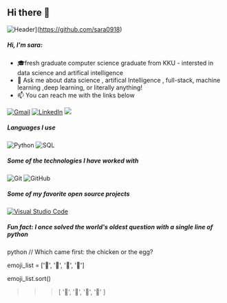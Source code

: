 ## Hi there 👋
![Header](https://github.com/sara0918/sara0918/raw/master/profile.gif)](https://github.com/sara0918)

##### Hi, I'm sara:

- 🎓fresh graduate computer science graduate from KKU - intersted in data science and artifical intelligence 
- :speech_balloon: Ask me about data science , artifical Intelligence , full-stack, machine learning ,deep learning, or literally anything!
- :mailbox: You can reach me with the links below

[![Gmail](https://img.shields.io/badge/-GMAIL-D14836?style=for-the-badge&logo=gmail&logoColor=white)](mailto:saraalialamer@gmail.com)
[![LinkedIn](https://img.shields.io/badge/-LINKEDIN-0077B5?style=for-the-badge&logo=linkedin&logoColor=white)](https://www.linkedin.com/in/-sara-ali)
<a href="https://x.com/sarahail27?s=21&t=sYIoa0XHc9u5Ce1Lfo7owA"><img src="https://img.shields.io/badge/twitter-%231FA1F1?style=flat&logo=twitter&logoColor=white"/></a>

##### Languages I use

![Python](https://img.shields.io/badge/-Python-000000?style=flat&logo=python)
![SQL](https://img.shields.io/badge/-SQL-000000?style=flat&logo=postgresql)

##### Some of the technologies I have worked with

![Git](https://img.shields.io/badge/-Git-222222?style=flat&logo=git&logoColor=F05032)
![GitHub](https://img.shields.io/badge/-GitHub-222222?style=flat&logo=github&logoColor=181717)

##### Some of my favorite open source projects
[![Visual Studio Code](https://img.shields.io/badge/-VSCode-444444?style=flat&logo=visual-studio-code&logoColor=007ACC)](https://github.com/microsoft/vscode)


##### Fun fact: I once solved the world's oldest question with a single line of python
<!-- wi*quL3fcV -->

python
// Which came first: the chicken or the egg?

emoji_list = ['🥚', '🐣', '🐥', '🐔']

emoji_list.sort()

>>> [ '🐔', '🐣', '🐥', '🥚' ]
